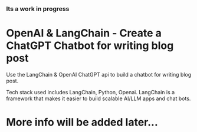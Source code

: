 ### Its a work in progress

# OpenAI & LangChain - Create a ChatGPT Chatbot for writing blog post

Use the LangChain & OpenAI ChatGPT api to build a chatbot for writing blog post.

Tech stack used includes LangChain, Python, Openai. LangChain is a framework that makes it easier to build scalable AI/LLM apps and chat bots.


# More info will be added later...